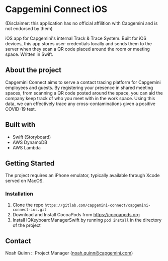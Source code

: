 # Capgemini Connect iOS

(Disclaimer: this application has no official affilition with Capgemini and is not endorsed by them)

iOS app for Capgemini's internal Track & Trace System. Built for iOS devices, this app stores user-credentials locally and sends them to the server when they scan a QR code placed around the room or meeting space. Written in Swift.

## About the project
Capgemini Connect aims to serve a contact tracing platform for Capgemini employees and guests. By registering your presence in shared meeting spaces, from scanning a QR code posted around the space, you can aid the company keep track of who you meet with in the work space. Using this data, we can effectively trace any cross-contaminations given a positive COVID-19 test.

## Built with
* Swift (Storyboard)
* AWS DynamoDB
* AWS Lambda

## Getting Started
The project requires an iPhone emulator, typically available through Xcode served on MacOS.

### Installation
1. Clone the repo
`https://gitlab.com/capgemini-connect/capgemini-connect-ios.git`
2. Download and Install CocoaPods from https://cocoapods.org
3. Install IQKeyboardManagerSwift by running `pod install` in the directory of the project

## Contact
Noah Quinn :: Project Manager (noah.quinn@capgemini.com)
